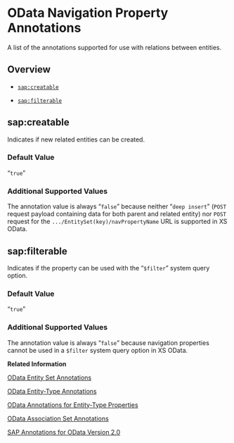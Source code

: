 <!-- loio366b2fc1e8fe48d79a7bb996c033a09e -->

# OData Navigation Property Annotations

A list of the annotations supported for use with relations between entities.



## Overview

-   [`sap:creatable`](odata-navigation-property-annotations-366b2fc.md#loio366b2fc1e8fe48d79a7bb996c033a09e__section_tz4_4n4_pw)

-   [`sap:filterable`](odata-navigation-property-annotations-366b2fc.md#loio366b2fc1e8fe48d79a7bb996c033a09e__section_nfc_k44_pw)




<a name="loio366b2fc1e8fe48d79a7bb996c033a09e__section_tz4_4n4_pw"/>

## sap:creatable

Indicates if new related entities can be created.



### Default Value

“`true`”



### Additional Supported Values

The annotation value is always “`false`” because neither “`deep insert`” \(`POST` request payload containing data for both parent and related entity\) nor `POST` request for the `.../EntitySet(key)/navPropertyName` URL is supported in XS OData.



<a name="loio366b2fc1e8fe48d79a7bb996c033a09e__section_nfc_k44_pw"/>

## sap:filterable

Indicates if the property can be used with the “`$filter`” system query option.



### Default Value

“`true`”



### Additional Supported Values

The annotation value is always “`false`” because navigation properties cannot be used in a `$filter` system query option in XS OData.

**Related Information**  


[OData Entity Set Annotations](odata-entity-set-annotations-1b8ebec.md "A list of the attributes that can be used as annotations in the entity set element (edm:EntitySet).")

[OData Entity-Type Annotations](odata-entity-type-annotations-cc55d95.md "A list of the attributes that can be used as annotations in the entity type element (edm:EntityType).")

[OData Annotations for Entity-Type Properties](odata-annotations-for-entity-type-properties-ff3aa12.md "A list of the supported annotations for properties of entity types.")

[OData Association Set Annotations](odata-association-set-annotations-571c771.md "A list of the annotations supported for use with relations between association sets.")

[SAP Annotations for OData Version 2.0](https://scn.sap.com/docs/DOC-44986)

